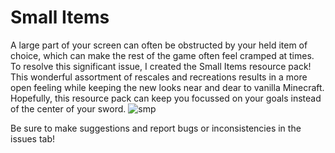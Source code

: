 # Small Items
A large part of your screen can often be obstructed by your held item of choice, which can make the rest of the game often feel cramped at times. To resolve this significant issue, I created the Small Items resource pack! This wonderful assortment of rescales and recreations results in a more open feeling while keeping the new looks near and dear to vanilla Minecraft. Hopefully, this resource pack can keep you focussed on your goals instead of the center of your sword.
![smp](https://github.com/ChedRed/Small-Items/assets/105186159/6a113707-0102-4b34-86e6-4568b8eff585)

Be sure to make suggestions and report bugs or inconsistencies in the issues tab!
